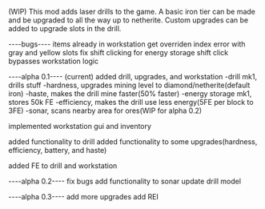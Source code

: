(WIP) This mod adds laser drills to the game. A basic iron tier can be made and be upgraded to all the way up to netherite. Custom upgrades can be added to upgrade slots in the drill.

----bugs----
items already in workstation get overriden
index error with gray and yellow slots
fix shift clicking for energy storage
shift click bypasses workstation logic

----alpha 0.1---- (current)
added drill, upgrades, and workstation
-drill mk1, drills stuff
-hardness, upgrades mining level to diamond/netherite(default iron)
-haste, makes the drill mine faster(50% faster)
-energy storage mk1, stores 50k FE
-efficiency, makes the drill use less energy(5FE per block to 3FE)
-sonar, scans nearby area for ores(WIP for alpha 0.2)

implemented workstation gui and inventory

added functionality to drill
added functionality to some upgrades(hardness, efficiency, battery, and haste)

added FE to drill and workstation

----alpha 0.2----
fix bugs
add functionality to sonar
update drill model


----alpha 0.3----
add more upgrades
add REI